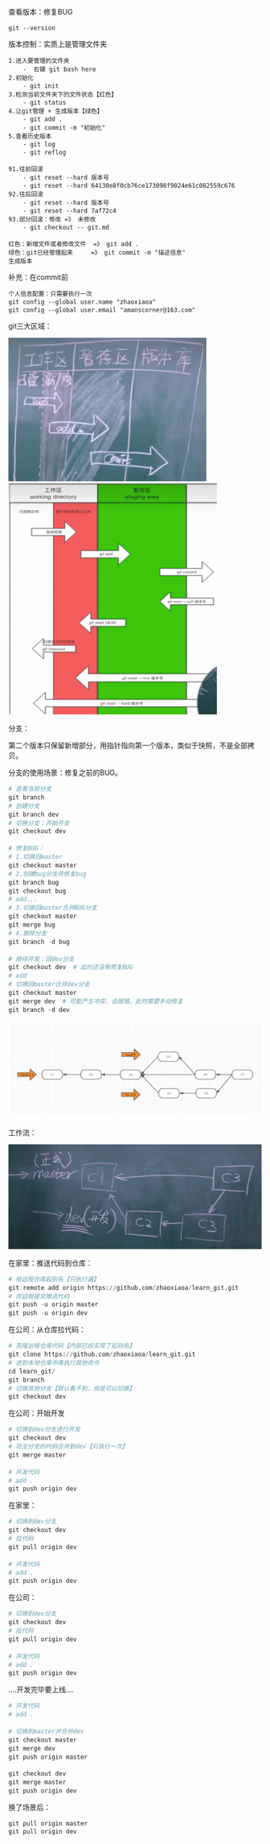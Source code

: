 查看版本：修复BUG

```
git --version
```

版本控制：实质上是管理文件夹

```
1.进入要管理的文件夹
	-  右键 git bash here
2.初始化
	- git init
3.检测当前文件夹下的文件状态【红色】
	- git status 
4.让git管理 + 生成版本【绿色】
	- git add .
	- git commit -m "初始化"
5.查看历史版本
	- git log
	- git reflog

91.往前回滚
	- git reset --hard 版本号
	- git reset --hard 64130e8f0cb76ce173098f9024e61c082559c676
92.往后回滚
	- git reset --hard 版本号
	- git reset --hard 7af72c4
93.部分回滚：修改 =》 未修改
	- git checkout -- git.md
	
红色：新增文件或者修改文件  =》 git add .
绿色：git已经管理起来     =》 git commit -m "描述信息"
生成版本
```

补充：在commit前

```
个人信息配置：只需要执行一次
git config --global user.name "zhaoxiaoa"
git config --global user.email "amanscorner@163.com"
```

git三大区域：

<img src="assets/image-20241217090903801.png" alt="image-20241217090903801" style="zoom:67%;" />



<img src="assets/image-20241217093250367.png" alt="image-20241217093250367" style="zoom:67%;" />



分支：

第二个版本只保留新增部分，用指针指向第一个版本，类似于快照，不是全部拷贝。

分支的使用场景：修复之前的BUG。

```python
# 查看当前分支
git branch
# 创建分支
git branch dev
# 切换分支：开始开发
git checkout dev

# 修复BUG：
# 1.切换回master
git checkout master
# 2.创建bug分支并修复bug
git branch bug
git checkout bug
# add...
# 3.切换回master合并BUG分支
git checkout master
git merge bug
# 4.删除分支
git branch -d bug

# 继续开发：回dev分支
git checkout dev  # 此时还没有修复BUG
# add
# 切换回master合并dev分支
git checkout master
git merge dev  # 可能产生冲突，会报错，此时需要手动修复
git branch -d dev
```

 ![image-20241217101757897](assets/image-20241217101757897.png)

工作流：

<img src="assets/image-20241217102427050.png" alt="image-20241217102427050" style="zoom:67%;" />



在家里：推送代码到仓库：

```python
# 给远程仓库起别名【只执行遍】
git remote add origin https://github.com/zhaoxiaoa/learn_git.git
# 向远程提交推送代码
git push -u origin master
git push -u origin dev
```

在公司：从仓库拉代码：

```python
# 克隆远程仓库代码【内部已经实现了起别名】
git clone https://github.com/zhaoxiaoa/learn_git.git
# 进到本地仓库中再执行其他命令
cd learn_git/
git branch
# 切换其他分支【默认看不到，但是可以切换】
git checkout dev
```

在公司：开始开发

```python 
# 切换到dev分支进行开发
git checkout dev
# 将主分支的代码合并到dev【只执行一次】
git merge master

# 开发代码
# add .
git push origin dev
```

在家里：

```python 
# 切换到dev分支
git checkout dev
# 拉代码
git pull origin dev

# 开发代码
# add .
git push origin dev
```

在公司：

```python 
# 切换到dev分支
git checkout dev
# 拉代码
git pull origin dev

# 开发代码
# add .
git push origin dev
```

....开发完毕要上线....

```python
# 开发代码
# add .

# 切换到master并合并dev
git checkout master
git merge dev
git push origin master

git checkout dev
git merge master
git push origin dev
```

换了场景后：

```
git pull origin master
git pull origin dev
```

